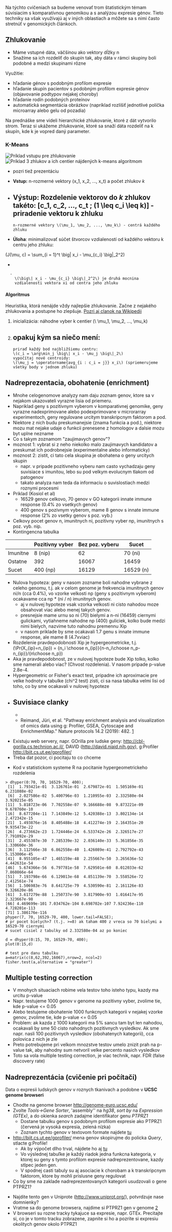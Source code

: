 

Na týchto cvičeniach sa budeme venovať trom štatistickým témam
súvisiacim s komparatívnou genomikou a s analýzou expresie génov. Tieto
techniky sa však využívajú aj v iných oblastiach a môžete sa s nimi
často stretnúť v genomických článkoch.

## Zhlukovanie

  - Máme vstupné dáta, väčšinou ako vektory dĺžky n
  - Snažíme sa ich rozdeliť do skupín tak, aby dáta v rámci skupiny boli
    podobné a medzi skupinami rôzne

Využitie:

  - hľadanie génov s podobným profilom expresie
  - hľadanie skupín pacientov s podobným profilom expresie génov
    (objavovanie podtypov nejakej choroby)
  - hľadanie rodín podobných proteínov
  - automatická segmentácia obrázkov (napríklad rozlíšiť jednotlivé
    políčka microarray alebo gelu od pozadia)

Na prednáške sme videli hierarchické zhlukovanie, ktoré z dát vytvorilo
strom. Teraz si ukážeme zhlukovanie, ktoré sa snaží dáta rozdeliť na k
skupín, kde k je vopred daný parameter.

### K-Means

![Príklad vstupu pre zhlukovanie](Cb08-kmeans-vstup.png
"Príklad vstupu pre zhlukovanie") ![Príklad 3 zhlukov a ich centier
nájdených k-means algoritmom](Cb08-kmeans-4-5-11-15.png
"Príklad 3 zhlukov a ich centier nájdených k-means algoritmom")

  - pozri tiež prezentáciu 

<!-- end list -->

  -   
    **Vstup:** n-rozmerné vektory \(x_1, x_2, ..., x_t\) a počet zhlukov
    *k*

<!-- end list -->

  -   
    **Výstup:** Rozdelenie vektorov do *k* zhlukov takéto:
    \[c_1, c_2, ..., c_t \; (1 \leq c_i \leq k)\] - priradenie vektoru k
    zhluku
      -   
        n-rozmerné vektory \(\mu_1, \mu_2, ..., \mu_k\) - centrá každého
        zhluku

<!-- end list -->

  -   
    **Úloha**: minimalizovať súčet štvorcov vzdialeností od každého
    vektoru k centru jeho zhluku:

\(J(\mu, c) = \sum_{i = 1}^t \big\| x_i - \mu_{c_i} \big\|_2^2\)

  - 
    
      -   
        \(\big\| x_i - \mu_{c_i} \big\|_2^2\) je druhá mocnina
        vzdialenosti vektora xi od centra jeho zhluku

#### Algoritmus

Heuristika, ktorá nenájde vždy najlepšie zhlukovanie. Začne z nejakého
zhlukovania a postupne ho zlepšuje. [Pozri aj clanok na
Wikipedii](http://en.wikipedia.org/wiki/K-means_clustering#Standard_algorithm)

1.  inicializácia: náhodne vyber k centier
    \(\ \mu_1, \mu_2, ..., \mu_k\)
2.  opakuj kým sa niečo mení:
      -   
        priraď každý bod najbližšiemu centru:
        \(c_i = \arg\min_j \big\| x_i - \mu_j \big\|_2\)
        vypočítaj nové centroidy:
        \(\mu_j = \operatorname{avg_{i : c_i = j}} x_i\) (spriemerujeme
        všetky body v jednom zhluku)

## Nadreprezentacia, obohatenie (enrichment)

  - Mnohe celogenomove analyzy nam daju zoznam genov, ktore sa v nejakom
    ukazovateli vyrazne lisia od priemeru.
  - Napriklad geny s pozitivnym vyberom v komparativnej genomike, geny
    vyrazne nadexprimovane alebo podexprimovane v microrarray
    experimentoch, geny regulovane urcitym transkripcnym faktorom a pod.
  - Niektore z nich budu preskumanejsie (znama funkcia a pod.), niektore
    mozu mat nejake udaje o funkcii prenesene z homologov a dalsie mozu
    byt uplne nezname
  - Co s takym zoznamom "zaujimavych genov"?
  - moznost 1: vybrat si z neho niekolko malo zaujimavych kandidatov a
    preskumat ich podrobnejsie (experimentalne alebo informaticky)
  - moznost 2: zistit, ci tato cela skupina je obohatena o geny urcitych
    skupin
      - napr. v pripade pozitivneho vyberu nam casto vychadzaju geny
        suvisiace s imunitou, lebo su pod velkym evolucnym tlakom od
        patogenov
      - takato analyza nam teda da informaciu o suvislostiach medzi
        roznymi procesmi
  - Priklad (Kosiol et al)
      - 16529 genov celkovo, 70 genov v GO kategorii innate immune
        response (0.4% zo vsetkych genov)
      - 400 genov s pozivnym vyberom, mame 8 genov s innate immune
        response (2% zo vsetky genov s poz. vyb.)
  - Celkovy pocet genov n, imunitnych ni, pozitivny vyber np, imunitnych
    s poz. vyb. nip.
  - Kontingencna tabulka

|          | Pozitivny vyber | Bez poz. vyberu | Sucet     |
| -------- | --------------- | --------------- | --------- |
| Imunitne | 8 (nip)         | 62              | 70 (ni)   |
| Ostatne  | 392             | 16067           | 16459     |
| Sucet    | 400 (np)        | 16129           | 16529 (n) |

  - Nulova hypoteza: geny v nasom zozname boli nahodne vybrane z celeho
    genomu, t.j. ak v celom genome je frekvencia imunitnych genov ni/n
    (cca 0.4%), vo vzorke velkosti np (geny s pozitivnym vyberom)
    ocakavame cca np \* (ni / n) imunitnych genov.
      - aj v nulovej hypoteze vsak vzorka velkosti ni cisto nahodou moze
        obsahovat viac alebo menej takych genov.
      - presnejsie mame urnu so ni (70) bielymi a n-ni (16459) ciernymi
        gulickami, vytiahneme nahodne np (400) guliciek, kolko bude
        medzi nimi bielych, nazvime tuto nahodnu premennu Xip
      - v nasom priklade by sme ocakavali 1.7 genu s innate immune
        response, ale mame 8 (4.7xviac)
  - Rozdelenie pravdepodobnosti Xip je hypergeometricke, t.j.
    \(\Pr(X_{ip}=n_{ip}) = {n_i \choose n_{ip}}{n-n_i\choose n_p-n_{ip}}/{n\choose n_p}\)
  - Aka je pravdepodobnost, ze v nulovej hypoteze bude Xip tolko, kolko
    sme namerali alebo viac? (Chvost rozdelenia). V nasom pripade
    p-value 2.8e-4.
  - Hypergeometric or Fisher's exact test, pripadne ich aproximacie pre
    velke hodnoty v tabulke (chi^2 test) zisti, ci sa nasa tabulka velmi
    lisi od toho, co by sme ocakavali v nulovej hypoteze

<!-- end list -->

  - Suvisiace clanky
      - 
      - 
      - Reimand, Jüri, et al. "Pathway enrichment analysis and
        visualization of omics data using g: Profiler, GSEA, Cytoscape
        and EnrichmentMap." Nature protocols 14.2 (2019): 482.
        [1](https://www.nature.com/articles/s41596-018-0103-9)

<!-- end list -->

  - Existuju web servery, napr. GOrilla pre ludske geny:
    <http://cbl-gorilla.cs.technion.ac.il/>, DAVID
    (http://david.niaid.nih.gov), g:Profiler
    <http://biit.cs.ut.ee/gprofiler/>
  - Treba dat pozor, ci pocitaju to co chceme

<!-- end list -->

  - Kod v statistickom systeme R na pocitanie hypergeometrickeho
    rozdelenia

<!-- end list -->

    > dhyper(0:70, 70, 16529-70, 400);
     [1]  1.793421e-01  3.126761e-01  2.679872e-01  1.505169e-01  6.231088e-02
     [6]  2.027586e-02  5.400796e-03  1.210955e-03  2.332580e-04  3.920215e-05
    [11]  5.818723e-06  7.702558e-07  9.166688e-08  9.873221e-09  9.678760e-10
    [16]  8.677204e-11  7.143849e-12  5.420388e-13  3.802134e-14  2.472342e-15
    [21]  1.493876e-16  8.405488e-18  4.412274e-19  2.164351e-20  9.935473e-22
    [26]  4.273662e-23  1.724446e-24  6.533742e-26  2.326517e-27  7.791092e-29
    [31]  2.455307e-30  7.285339e-32  2.036140e-33  5.361856e-35  1.330660e-36
    [36]  3.112566e-38  6.862558e-40  1.426089e-41  2.792792e-43  5.153006e-45
    [41]  8.955105e-47  1.465159e-48  2.255667e-50  3.265636e-52  4.442631e-54
    [46]  5.674366e-56  6.797781e-58  7.629501e-60  8.012033e-62  7.860866e-64
    [51]  7.193798e-66  6.129013e-68  4.851139e-70  3.558526e-72  2.412561e-74
    [56]  1.506983e-76  8.641725e-79  4.530590e-81  2.161126e-83  9.326620e-86
    [61]  3.617279e-88  1.250737e-90  3.817900e-93  1.016417e-95  2.323667e-98
    [66] 4.469699e-101 7.034762e-104 8.698702e-107 7.924236e-110 4.728201e-113
    [71] 1.386176e-116
    phyper(7, 70, 16529-70, 400, lower.tail=FALSE);
    # pr pocet bielych>7 (t.j. >=8) ak taham 400 z vreca so 70 bielymi a 16529-70 ciernymi
    # sucet cisiel z tabulky od 2.332580e-04 az po koniec
    
    d = dhyper(0:15, 70, 16529-70, 400);
    plot(0:15,d)
    
    # test pre danu tabulku
    a=matrix(c(8,62,392,16067),nrow=2, ncol=2)
    fisher.test(a,alternative = "greater")

## Multiple testing correction

  - V mnohych situaciach robime vela testov toho isteho typu, kazdy ma
    urcitu p-value
  - Napr. testujeme 1000 genov v genome na pozitivny vyber, zvolime tie,
    kde p-value \<= 0.05
  - Alebo testujeme obohatenie 1000 funkcnych kategorii v nejakej vzorke
    genov, zvolime tie, kde p-value \<= 0.05
  - Problem: ak kazda z 1000 kategorii ma 5% sancu tam byt len nahodou,
    ocakavali by sme 50 cisto nahodnych pozitivnych vysledkov. Ak sme
    napr. nasli 100 pozitivnych vysledkov (obohatenych kategorii), cca
    polovica z nich je zle
  - Preto potrebujeme pri velkom mnozstve testov umelo znizit prah na
    p-value tak, aby nahodny sum netvoril velke percento nasich
    vysledkov
  - Toto sa vola multiple testing correction, je viac technik, napr. FDR
    (false discovery rate)

## Nadreprezentácia (cvičenie pri počítači)

Data o expresii ludskych genov v roznych tkanivach a podobne v **UCSC
genome browseri**

  - Chodte na genome browser <http://genome-euro.ucsc.edu/>
  - Zvolte *Tools-\>Gene Sorter*, 'assembly'' na *hg38*, *sort by* na
    *Expression (GTEx)*, a do okienka *search* zadajme identifikator
    genu *PTPRZ1*
      - Dostane tabulku genov s podobnym profilom expresie ako PTPRZ1
        (červená je vysoká expresia, zelená nízka)
      - Zoznam tychto genov v textovom formate najdete
        [tu](http://compbio.fmph.uniba.sk/vyuka/mbi-data/cb08/zoznam_genov.txt)
  - <http://biit.cs.ut.ee/gprofiler/> mena genov skopirujme do policka
    *Query*, stlacte g:Profile\!
      - Ak by výpočet dlho trval, nájdete ho aj
        [tu](http://compbio.fmph.uniba.sk/vyuka/mbi-data/cb08/g_Profiler.html)
      - Vo výslednej tabuľke je každý riadok jedna funkcna kategoria, v
        ktorej su geny s tymto profilom expresie nadreprezentovane,
        kazdy stlpec jeden gen.
      - V spodnej casti tabuly su aj asociacie k chorobam a k
        transkripcnym faktorom, ktore by mohli prislusne geny regulovat
  - Co by sme na zaklade nadreprezentovanych kategorii usudzovali o gene
    PTPRZ1?

<!-- end list -->

  - Najdite tento gen v Uniprote (http://www.uniprot.org/), potvrdzuje
    nase domnienky?
  - Vratme sa do genome browsera, najdime si PTPRZ1 gen v genome
    [2](http://genome-euro.ucsc.edu/cgi-bin/hgTracks?db=hg38&position=chr7%3A121873089-122062036)
  - V browseri su rozne tracky tykajuce sa expresie, napr. GTEx.
    Precitajte si, co je v tomto tracku zobrazene, zapnite si ho a
    pozrite si expresiu okolitych genov okolo PTPRZ1
